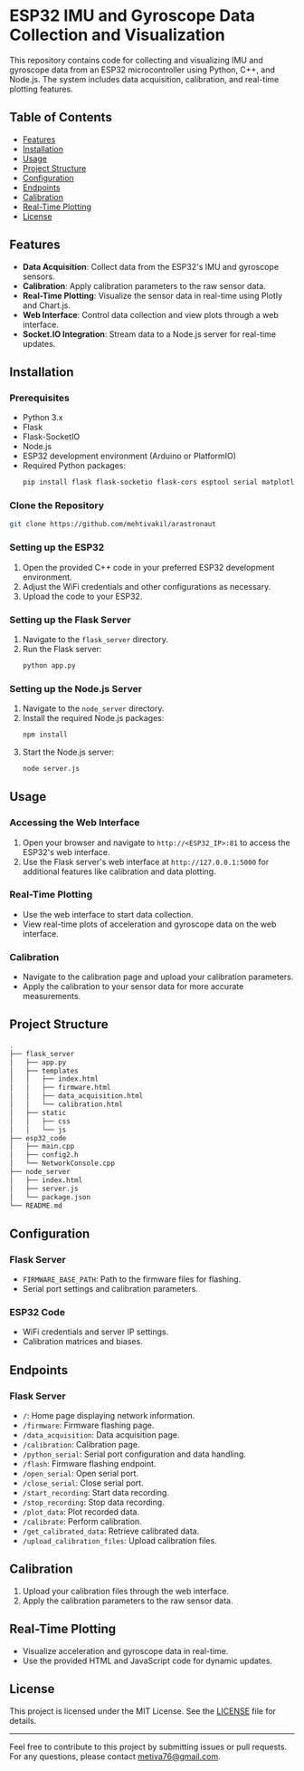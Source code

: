 # ESP32 IMU and Gyroscope Data Collection and Visualization

This repository contains code for collecting and visualizing IMU and gyroscope data from an ESP32 microcontroller using Python, C++, and Node.js. The system includes data acquisition, calibration, and real-time plotting features.

## Table of Contents

- [Features](#features)
- [Installation](#installation)
- [Usage](#usage)
- [Project Structure](#project-structure)
- [Configuration](#configuration)
- [Endpoints](#endpoints)
- [Calibration](#calibration)
- [Real-Time Plotting](#real-time-plotting)
- [License](#license)

## Features

- **Data Acquisition**: Collect data from the ESP32's IMU and gyroscope sensors.
- **Calibration**: Apply calibration parameters to the raw sensor data.
- **Real-Time Plotting**: Visualize the sensor data in real-time using Plotly and Chart.js.
- **Web Interface**: Control data collection and view plots through a web interface.
- **Socket.IO Integration**: Stream data to a Node.js server for real-time updates.

## Installation

### Prerequisites

- Python 3.x
- Flask
- Flask-SocketIO
- Node.js
- ESP32 development environment (Arduino or PlatformIO)
- Required Python packages:
  ```bash
  pip install flask flask-socketio flask-cors esptool serial matplotlib pandas
  ```

### Clone the Repository

```bash
git clone https://github.com/mehtivakil/arastronaut
```

### Setting up the ESP32

1. Open the provided C++ code in your preferred ESP32 development environment.
2. Adjust the WiFi credentials and other configurations as necessary.
3. Upload the code to your ESP32.

### Setting up the Flask Server

1. Navigate to the `flask_server` directory.
2. Run the Flask server:
   ```bash
   python app.py
   ```

### Setting up the Node.js Server

1. Navigate to the `node_server` directory.
2. Install the required Node.js packages:
   ```bash
   npm install
   ```
3. Start the Node.js server:
   ```bash
   node server.js
   ```

## Usage

### Accessing the Web Interface

1. Open your browser and navigate to `http://<ESP32_IP>:81` to access the ESP32's web interface.
2. Use the Flask server's web interface at `http://127.0.0.1:5000` for additional features like calibration and data plotting.

### Real-Time Plotting

- Use the web interface to start data collection.
- View real-time plots of acceleration and gyroscope data on the web interface.

### Calibration

- Navigate to the calibration page and upload your calibration parameters.
- Apply the calibration to your sensor data for more accurate measurements.

## Project Structure

```bash
.
├── flask_server
│   ├── app.py
│   ├── templates
│   │   ├── index.html
│   │   ├── firmware.html
│   │   ├── data_acquisition.html
│   │   └── calibration.html
│   ├── static
│   │   ├── css
│   │   └── js
├── esp32_code
│   ├── main.cpp
│   ├── config2.h
│   └── NetworkConsole.cpp
├── node_server
│   ├── index.html
│   ├── server.js
│   └── package.json
└── README.md
```

## Configuration

### Flask Server

- `FIRMWARE_BASE_PATH`: Path to the firmware files for flashing.
- Serial port settings and calibration parameters.

### ESP32 Code

- WiFi credentials and server IP settings.
- Calibration matrices and biases.

## Endpoints

### Flask Server

- `/`: Home page displaying network information.
- `/firmware`: Firmware flashing page.
- `/data_acquisition`: Data acquisition page.
- `/calibration`: Calibration page.
- `/python_serial`: Serial port configuration and data handling.
- `/flash`: Firmware flashing endpoint.
- `/open_serial`: Open serial port.
- `/close_serial`: Close serial port.
- `/start_recording`: Start data recording.
- `/stop_recording`: Stop data recording.
- `/plot_data`: Plot recorded data.
- `/calibrate`: Perform calibration.
- `/get_calibrated_data`: Retrieve calibrated data.
- `/upload_calibration_files`: Upload calibration files.

## Calibration

1. Upload your calibration files through the web interface.
2. Apply the calibration parameters to the raw sensor data.

## Real-Time Plotting

- Visualize acceleration and gyroscope data in real-time.
- Use the provided HTML and JavaScript code for dynamic updates.

## License

This project is licensed under the MIT License. See the [LICENSE](LICENSE) file for details.

---

Feel free to contribute to this project by submitting issues or pull requests. For any questions, please contact [metiva76@gmail.com](mailto:metiva76@gmail.com).
